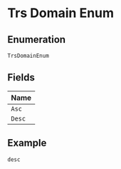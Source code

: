 
# Trs Domain Enum

## Enumeration

`TrsDomainEnum`

## Fields

| Name |
|  --- |
| `Asc` |
| `Desc` |

## Example

```
desc
```


